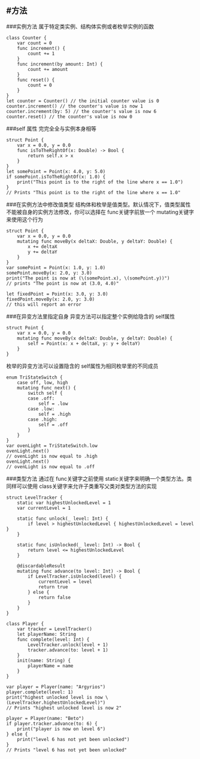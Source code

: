 #方法
---
###实例方法
属于特定类实例、结构体实例或者枚举实例的函数

	class Counter {
	    var count = 0
	    func increment() {
	        count += 1
	    }
	    func increment(by amount: Int) {
	        count += amount
	    }
	    func reset() {
	        count = 0
	    }
	}
	let counter = Counter() // the initial counter value is 0
	counter.increment() // the counter's value is now 1
	counter.increment(by: 5) // the counter's value is now 6
	counter.reset() // the counter's value is now 0

###self 属性
完完全全与实例本身相等

	struct Point {
	    var x = 0.0, y = 0.0
	    func isToTheRightOf(x: Double) -> Bool {
	        return self.x > x
	    }
	}
	let somePoint = Point(x: 4.0, y: 5.0)
	if somePoint.isToTheRightOf(x: 1.0) {
	    print("This point is to the right of the line where x == 1.0")
	}
	// Prints "This point is to the right of the line where x == 1.0"
	
###在实例方法中修改值类型
结构体和枚举是值类型。默认情况下，值类型属性不能被自身的实例方法修改，你可以选择在 func关键字前放一个 mutating关键字来使用这个行为

    struct Point {
	    var x = 0.0, y = 0.0
	    mutating func moveBy(x deltaX: Double, y deltaY: Double) {
	        x += deltaX
	        y += deltaY
	    }
	}
	var somePoint = Point(x: 1.0, y: 1.0)
	somePoint.moveBy(x: 2.0, y: 3.0)
	print("The point is now at (\(somePoint.x), \(somePoint.y))")
	// prints "The point is now at (3.0, 4.0)"
	
	let fixedPoint = Point(x: 3.0, y: 3.0)
	fixedPoint.moveBy(x: 2.0, y: 3.0)
	// this will report an error

###在异变方法里指定自身
异变方法可以指定整个实例给隐含的 self属性

	struct Point {
	    var x = 0.0, y = 0.0
	    mutating func moveBy(x deltaX: Double, y deltaY: Double) {
	        self = Point(x: x + deltaX, y: y + deltaY)
	    }
	}
	
枚举的异变方法可以设置隐含的 self属性为相同枚举里的不同成员
	
	enum TriStateSwitch {
	    case off, low, high
	    mutating func next() {
	        switch self {
	        case .off:
	            self = .low
	        case .low:
	            self = .high
	        case .high:
	            self = .off
	        }
	    }
	}
	var ovenLight = TriStateSwitch.low
	ovenLight.next()
	// ovenLight is now equal to .high
	ovenLight.next()
	// ovenLight is now equal to .off

###类型方法
通过在 func关键字之前使用 static关键字来明确一个类型方法。类同样可以使用 class关键字来允许子类重写父类对类型方法的实现	

	struct LevelTracker {
	    static var highestUnlockedLevel = 1
	    var currentLevel = 1
	    
	    static func unlock(_ level: Int) {
	        if level > highestUnlockedLevel { highestUnlockedLevel = level }
	    }
	    
	    static func isUnlocked(_ level: Int) -> Bool {
	        return level <= highestUnlockedLevel
	    }
	    
	    @discardableResult
	    mutating func advance(to level: Int) -> Bool {
	        if LevelTracker.isUnlocked(level) {
	            currentLevel = level
	            return true
	        } else {
	            return false
	        }
	    }
	}

	class Player {
	    var tracker = LevelTracker()
	    let playerName: String
	    func complete(level: Int) {
	        LevelTracker.unlock(level + 1)
	        tracker.advance(to: level + 1)
	    }
	    init(name: String) {
	        playerName = name
	    }
	}
	
	var player = Player(name: "Argyrios")
	player.complete(level: 1)
	print("highest unlocked level is now \(LevelTracker.highestUnlockedLevel)")
	// Prints "highest unlocked level is now 2"
	
	player = Player(name: "Beto")
	if player.tracker.advance(to: 6) {
	    print("player is now on level 6")
	} else {
	    print("level 6 has not yet been unlocked")
	}
	// Prints "level 6 has not yet been unlocked"